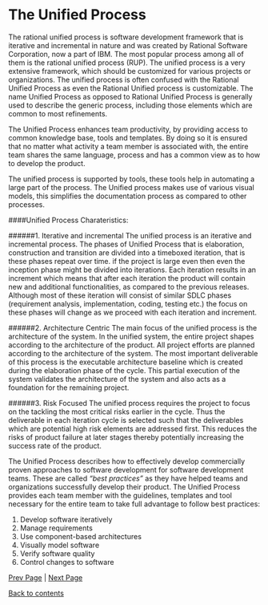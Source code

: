 # The Unified Process

The rational unified process is software development framework that is iterative and incremental in nature and was created by Rational Software Corporation, now a part of IBM. The most popular process among all of them is the rational unified process (RUP). 
The unified process is a very extensive framework, which should be customized for various projects or organizations. The unified process is often confused with the Rational Unified Process as even the Rational Unified process is customizable. The name Unified Process as opposed to Rational Unified Process is generally used to describe the generic process, including those elements which are common to most refinements.

The Unified Process enhances team productivity,  by providing access to common knowledge base, tools and templates. By doing so it is ensured that no matter what activity a team member is associated with, the entire team shares the same language, process and has a common view as to how to develop the product.

The unified process is supported by tools, these tools help in automating a large part of the process. The Unified process makes use of various visual models, this simplifies the documentation process as compared to other processes.

####Unified Process Charateristics:

######1. Iterative and incremental
The unified process is an iterative and incremental process. The phases of Unified Process that is elaboration, construction and transition are divided into a timeboxed iteration, that is these phases repeat over time. if the project is large even then even the inception phase might be divided into iterations. Each iteration results in an increment which means that after each iteration the product will contain new and additional functionalities, as compared to the previous releases. Although most of these iteration will consist of similar SDLC phases (requirement analysis, implementation, coding, testing etc.) the focus on these phases will change as we proceed with each iteration and increment.

######2. Architecture Centric
The main focus of the unified process is the architecture of the system. In the unified system, the entire project shapes according to the architecture of the product. All project efforts are planned according to the architecture of the system. The most important deliverable of this process is the executable architecture baseline which is created during the elaboration phase of the cycle. This partial execution of the system validates the architecture of the system and also acts as a foundation for the remaining project.

######3. Risk Focused
The unified process requires the project to focus on the tackling the most critical risks earlier in the cycle. Thus the deliverable in each iteration cycle is selected such that the deliverables which are potential high risk elements are addressed first. This reduces the risks of product failure at later stages thereby potentially increasing the success rate of the product.

The Unified Process describes how to effectively develop commercially proven approaches to software development for software development teams. These are called *“best practices”* as they have helped teams and organizations successfully develop their product. The Unified Process provides each team member with the guidelines, templates and tool necessary for the entire team to take full advantage to follow best practices: 

1. Develop software iteratively
2. Manage requirements 
3. Use component-based architectures
4. Visually model software
5. Verify software quality
6. Control changes to software 




[Prev Page](https://github.com/Krithika-Balan2290/Rational-Unified-Process/blob/master/docs/Intro_Software_development.md) | [Next Page](https://github.com/Krithika-Balan2290/Rational-Unified-Process/blob/master/docs/life_Cycle.md)

[Back to contents](https://github.com/Krithika-Balan2290/Rational-Unified-Process/blob/master/Index.md)
